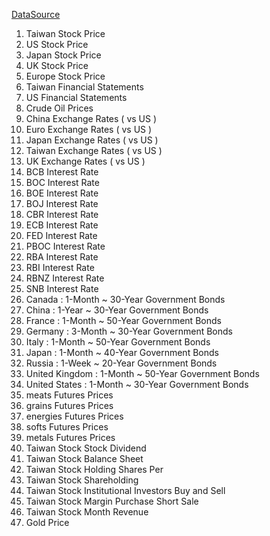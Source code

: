 
[DataSource](https://github.com/linsamtw/FinMind/blob/master/Data/DataSource.md)

1. Taiwan Stock Price
2. US Stock Price
3. Japan Stock Price
4. UK Stock Price
5. Europe Stock Price
6. Taiwan Financial Statements 
7. US Financial Statements 
8. Crude Oil Prices
9. China Exchange Rates ( vs US )
10. Euro Exchange Rates ( vs US )
11. Japan Exchange Rates ( vs US )
12. Taiwan Exchange Rates ( vs US )
13. UK Exchange Rates ( vs US )
14. BCB Interest Rate
15. BOC Interest Rate
16. BOE Interest Rate
17. BOJ Interest Rate
18. CBR Interest Rate
19. ECB Interest Rate
20. FED Interest Rate
21. PBOC Interest Rate
22. RBA Interest Rate
23. RBI Interest Rate
24. RBNZ Interest Rate
25. SNB Interest Rate
26. Canada : 1-Month ~ 30-Year Government Bonds 
27. China : 1-Year ~ 30-Year Government Bonds 
28. France : 1-Month ~ 50-Year Government Bonds 
29. Germany : 3-Month ~ 30-Year Government Bonds 
30. Italy : 1-Month ~ 50-Year Government Bonds 
31. Japan : 1-Month ~ 40-Year Government Bonds 
32. Russia : 1-Week ~ 20-Year Government Bonds 
33. United Kingdom : 1-Month ~ 50-Year Government Bonds 
34. United States : 1-Month ~ 30-Year Government Bonds 
35. meats Futures Prices
36. grains Futures Prices
37. energies Futures Prices
38. softs Futures Prices
39. metals Futures Prices
40. Taiwan Stock Stock Dividend
41. Taiwan Stock Balance Sheet
42. Taiwan Stock Holding Shares Per
43. Taiwan Stock Shareholding
44. Taiwan Stock Institutional Investors Buy and Sell
45. Taiwan Stock Margin Purchase Short Sale
46. Taiwan Stock Month Revenue
47. Gold Price


